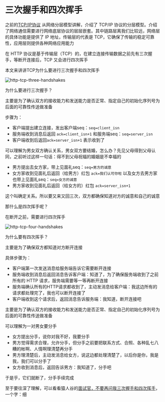 # 三次握手和四次挥手



之前的[TCP/IP协议](./TCP.md) 从网络分层模型讲解，介绍了 TCP/IP 协议的分层模型。介绍了网络通信需要进行网络底层协议的层层嵌套。其中链路层离我们比较远，网络层的具体功能是提供了 IP 地址，传输层的代表是 TCP，它确保了传输的稳定可靠性，应用层则提供各种网络应用能力

在 HTTP 协议是基于传输层（TCP）的，在建立连接传输数据之前先有三次握手，等断开连接后，TCP 又会进行四次挥手

本文来讲讲TCP为什么要进行三次握手和四次挥手

![http-tcp-three-handshakes](https://s2.loli.net/2022/04/08/x4yNbSPtHfwDILX.png)

为什么要进行三次握手？

主要是为了确认双方的接收能力和发送能力是否正常、指定自己的初始化序列号为后面的可靠性传送做准备

步骤为：

- 客户端提出建立连接，发出客户端seq：`seq=client_isn`
- 服务端收到消息后返回 `ack=client_isn+1` 和服务端seq：`seq=server_isn`
- 客户端收到后返回`ack=server_isn+1` 表示收到了

可以理解为男女双方确认关系，男女双方要结婚，怎么办？先见父母得到父母认同，之前听过这样一句话：得不到父母祝福的婚姻是不幸福的

- 男方提出去女方家，带上见面礼seq：`seq=男方的诚意`
- 女方家收到见面礼后返回（给男方）红包 `ack=我们认可你啦` 以及女方去男方家也带上见面礼seq：`seq=女方的诚意`
- 男方家收到见面礼后返回（给女方的）红包 `ack=server_isn+1`

这个叫确定关系。所以要又来又回三次，双方都确保知道对方的诚意和自己的诚意

那什么是四次挥手呢？

在断开之前，需要进行四次挥手

![http-tcp-four-handshakes](https://s2.loli.net/2022/04/08/x947eG5YtwPpzsH.png)

为什么要有四次挥手？

主要是为了确保双方都知道对方断开连接

具体步骤为：

- 客户端第一次发送消息给服务端告诉它需要断开连接
- 服务端收到消息后返回消息告诉客户端：知道了，为了确保服务端收到了之前所有的 HTTP 请求，服务端需要等一等再断开连接
- 服务端确认所有的HTTP请求都收到了，主动发消息给客户端：我这边所有的请求都处理完了，我也可以断开连接了
- 客户端收到这个请求后，返回消息告诉服务端：我知道，断开连接吧

主要是为了确认双方的接收能力和发送能力是否正常、指定自己的初始化序列号为后面的可靠性传送做准备

可以理解为一对男女要分手

- 女方提出分手，说你对我不好，我要分手
- 男方觉得需求合理，允许分手，但分手之前要把联系方式、合照、各种乱七八糟的帐啊、人情啊理清楚再分手
- 男方理清楚后，主动发消息给女方，说这边都处理清楚了，以后你是你，我是我，我们可以分手了
- 女方收到消息后，返回告诉男方：我知道了，分手吧

于是乎，它们就断了，分手手续完成

至于要往深了理解，可以看看猿人谷的[面试官，不要再问我三次握手和四次挥手](https://mp.weixin.qq.com/s?__biz=MzA5MTk4MzgzNA==&mid=2453246617&idx=1&sn=0057c76375e6343672fe1665483dd236&chksm=87b9282cb0cea13a222aaa2ba40dd029484d6e2e192e8d627363a308b353b0108971b15d1c0b&mpshare=1&scene=1&srcid=&sharer_sharetime=1570232506816&sharer_shareid=778ad5bf3b27e0078eb105d7277263f6#rd)，一个字：细
